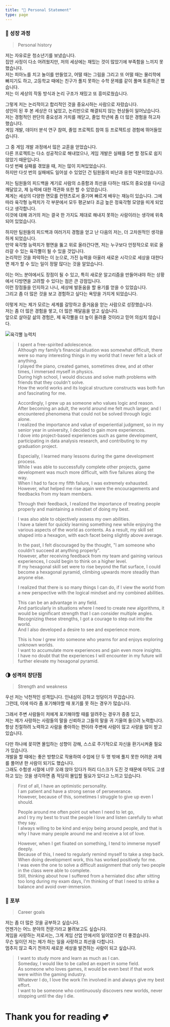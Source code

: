 ```yaml
---
title: "🌟 Personal Statement"
type: page
---
```


### 🐣 성장 과정
> Personal history

저는 자유로운 청소년기를 보냈습니다.  
집안 사정이 다소 어려웠지만, 저의 세상에는 재밌는 것이 많았기에 부족함을 느끼지 못했습니다.  
저는 피아노를 치고 놀이를 만들었고, 어떨 때는 그림을 그리고 또 어떨 때는 물리학에 빠지기도 하고, 고등학교 때에는 친구가 풀지 못하는 수학 문제를 같이 풀며 토론하곤 했습니다.  
저는 이 세상의 작동 방식과 논리 구조가 재밌고 또 흥미로웠습니다.  

그렇게 저는 논리적이고 합리적인 것을 중요시하는 사람으로 자랐습니다.  
성인이 된 후 본 세상은 더 넓었고, 논리만으로 해결되지 않는 현상들이 일어났습니다.  
저는 경험적인 판단의 중요성과 가치를 깨닫고, 졸업 학년에 좀 더 많은 경험을 하고자 했습니다.  
게임 개발, 데이터 분석 연구 참여, 졸업 프로젝트 참여 등 프로젝트성 경험에 뛰어들었습니다.  

그 중 게임 개발 과정에서 많은 교훈을 얻었습니다.  
다른 프로젝트는 다소 성공적으로 해내었으나, 게임 개발은 실패를 5번 할 정도로 쉽지 않았기 때문입니다.  
다섯 번째 실패를 겪었을 때, 저는 많이 지쳐있었습니다.  
하지만 다섯 번의 실패에도 일어설 수 있었던 건 팀원들의 비난과 응원 덕분이었습니다.  

저는 팀원들의 피드백을 계기로 사람의 소중함과 최선을 다하는 태도의 중요성을 다시금 깨달았고, 제 능력에 대한 객관화 또한 할 수 있었습니다.  
제게는 세상의 다양한 면모를 컨텐츠로서 즐기며 빠르게 배우는 재능이 있습니다.
그에 따라 육각형 능력치가 각 부문에서 모두 평균보다 조금 높은 정육각형 모양을 띠게 되었다고 생각합니다.  
이것에 대해 과거의 저는 결국 한 가지도 제대로 해내지 못하는 사람이라는 생각에 위축되어 있었습니다.  

하지만 팀원들의 피드백과 여러가지 경험을 얻고 난 다음의 저는, 더 고차원적인 생각을 하게 되었습니다.  
만약 육각형 능력치가 평면을 뚫고 위로 올라간다면, 저는 누구보다 안정적으로 위로 올라갈 수 있는 육각뿔이 될 수 있을 것입니다.  
논리적인 것을 파악하는 이 눈으로, 가진 능력을 아울러 새로운 시각으로 세상을 대한다면 제가 할 수 있는 일이 정말 많다는 것을 알았습니다.  
  
이는 어느 분야에서도 장점이 될 수 있고, 특히 새로운 알고리즘을 만들어내야 하는 상황에서 다방면을 고려할 수 있다는 점은 큰 강점입니다.  
이런 장점들을 인지하고 나니, 세상에 발돋움을 할 용기를 얻을 수 있었습니다.  
그리고 좀 더 많은 것을 보고 경험하고 싶다는 욕망을 가지게 되었습니다.  

이렇게 저는 제가 모르는 세계를 갈망하고 즐거움을 얻는 사람으로 성장했습니다.  
저는 좀 더 많은 경험을 쌓고, 더 많은 깨달음을 얻고 싶습니다.  
앞으로 살아갈 삶의 경험은, 제 육각뿔을 더 높이 올려줄 것이라고 믿어 의심치 않습니다.  

![육각뿔 능력치](/image/profile/HexagonalPyramid.png)

> I spent a free-spirited adolescence.  
> Although my family’s financial situation was somewhat difficult, there were so many interesting things in my world that I never felt a lack of anything.  
> I played the piano, created games, sometimes drew, and at other times, I immersed myself in physics.  
> During high school, I would discuss and solve math problems with friends that they couldn't solve.  
> How the world works and its logical structure constructs was both fun and fascinating for me.  
> 
> Accordingly, I grew up as someone who values logic and reason.  
> After becoming an adult, the world around me felt much larger, and I encountered phenomena that could not be solved through logic alone.  
> I realized the importance and value of experiential judgment, so in my senior year in university, I decided to gain more experiences.  
> I dove into project-based experiences such as game development, participating in data analysis research, and contributing to my graduation project.  
> 
> Especially, I learned many lessons during the game development process.  
> While I was able to successfully complete other projects, game development was much more difficult, with five failures along the way.  
> When I had to face my fifth failure, I was extremely exhausted.  
> However, what helped me rise again were the encouragements and feedbacks from my team members.  
>   
> Through their feedback, I realized the importance of treating people properly and maintaining a mindset of doing my best. 

> I was also able to objectively assess my own abilities.  
> I have a talent for quickly learning something new while enjoying the various aspects of the world as contents.
> As a result, my skill set shaped into a hexagon, with each facet being slightly above average.  
>    
> In the past, I felt discouraged by the thought, "I am someone who couldn’t succeed at anything properly".  
> However, after receiving feedback from my team and gaining various experiences, I could begin to think on a higher level.  
> If my hexagonal skill set were to rise beyond the flat surface, I could become a hexagonal pyramid, climbing upwards more steadily than anyone else.  
>  
> I realized that there is so many things I can do, if I view the world from a new perspective with the logical mindset and my combined abilities.  
>   
> This can be an advantage in any field.  
> And particularly in situations where I need to create new algorithms, it would be significant strength that I can consider multiple angles.  
> Recognizing these strengths, I got a courage to step out into the world.  
> And I also developed a desire to see and experience more.  
>   
> This is how I grew into someone who yearns for and enjoys exploring unknown worlds.  
> I want to accumulate more experiences and gain even more insights.  
> I have no doubt that the experiences I will encounter in my future will further elevate my hexagonal pyramid.  
  

  
### 🌗 성격의 장단점
> Strength and weakness

우선 저는 낙천적인 성격입니다. 인내심이 강하고 엉덩이가 무겁습니다.  
그런데, 이에 따라 좀 포기해야할 때 포기를 못 하는 경우가 많습니다.  

그래서 주변 사람들이 저에게 포기해야할 때를 알려주는 경우가 종종 있고,  
저는 제가 사랑하는 사람들의 말을 신뢰하고 그들의 말을 귀 기울여 들으려 노력합니다.  
항상 친절하려 노력하고 사람을 좋아하는 편이라 주변에 사람이 많고 사랑을 많이 받고 있습니다.  

다만 하나에 꽂히면 몰입하는 성향이 강해, 스스로 주기적으로 자신을 환기시켜줄 필요가 있습니다.  
개발을 할 때에는 좋은 방향으로 작용하여 수업에 단 두 명 밖에 풀지 못한 어려운 과제를 풀어낸 한 사람이 되기도 했습니다.  
그래도 수험생 시절에 너무 오래 앉아 있다가 허리 디스크가 도진 것 때문에 아직도 고생하고 있는 것을 생각하면 좀 적당히 몰입할 필요가 있다고 느끼고 있습니다.  

> First of all, I have an optimistic personality.  
> I am patient and have a strong sense of perseverance.  
> However, because of this, sometimes I struggle to give up even I should.  
> 
> People around me often point out when I need to let go,  
> and I try my best to trust the people I love and listen carefully to what they say.  
> I always willing to be kind and enjoy being around people, and that is why I have many people around me and receive a lot of love.  
> 
> However, when I get fixated on something, I tend to immerse myself deeply.  
> Because of this, I need to regularly remind myself to take a step back.  
> When doing development work, this has worked positively for me.  
> I was even the one to solve a difficult assignment that only two people in the class were able to complete.  
> Still, thinking about how I suffered from a herniated disc after sitting too long during my exam days, I'm thinking of that I need to strike a balance and avoid over-immersion.  
  
  
  
### 🚀 포부
> Career goals

저는 좀 더 많은 것을 공부하고 싶습니다.  
언젠가는 어느 분야의 전문가라고 불려보고도 싶습니다.  
게임을 사랑하는 저로서는, 그게 게임 산업 안에서의 일이었으면 더 좋겠습니다.  
무슨 일이던 저는 제가 하는 일을 사랑하고 최선을 다합니다.  
멈추지 않고 죽기 전까지 새로운 세상을 발견하는 사람이 되고 싶습니다.  

> I want to study more and learn as much as I can.  
> Someday, I would like to be called an expert in some field.  
> As someone who loves games, it would be even best if that work were within the gaming industry.  
> Whatever I do, I love the work I’m involved in and always give my best effort.  
> I want to be someone who continuously discovers new worlds, never stopping until the day I die.  


# Thank you for reading 💕
